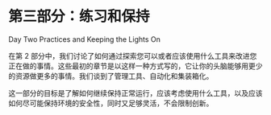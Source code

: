 # 第三部分：练习和保持

<!-- ch 7~10 -->

Day Two Practices and Keeping the Lights On

在第 2 部分中，我们讨论了如何通过探索您可以或者应该使用什么工具来改进您正在做的事情。这些最初的章节是以这样一种方式写的，它让你的头脑能够用更少的资源做更多的事情。我们谈到了管理工具、自动化和集装箱化。

这一部分的目标是了解如何继续保持正常运行，应该考虑使用什么工具，以及应该如何尽可能保持环境的安全性，同时又足够灵活，不会限制创新。